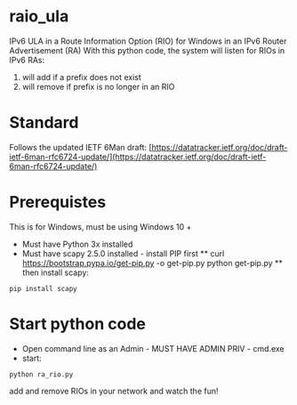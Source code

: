 # raio_ula
IPv6 ULA in a Route Information Option (RIO) for Windows in an IPv6 Router Advertisement (RA)
With this python code, the system will listen for RIOs in IPv6 RAs:
1. will add if a prefix does not exist
2. will remove if prefix is no longer in an RIO

# Standard
Follows the updated IETF 6Man draft: [https://datatracker.ietf.org/doc/draft-ietf-6man-rfc6724-update/](https://datatracker.ietf.org/doc/draft-ietf-6man-rfc6724-update/)

# Prerequistes 
This is for Windows, must be using Windows 10 +
* Must have Python 3x installed
* Must have scapy 2.5.0 installed - install PIP first
** curl https://bootstrap.pypa.io/get-pip.py -o get-pip.py
  python get-pip.py
** then install scapy:
```
pip install scapy
```

# Start python code
* Open command line as an Admin - MUST HAVE ADMIN PRIV - cmd.exe
* start:
```
python ra_rio.py
```

add and remove RIOs in your network and watch the fun!
